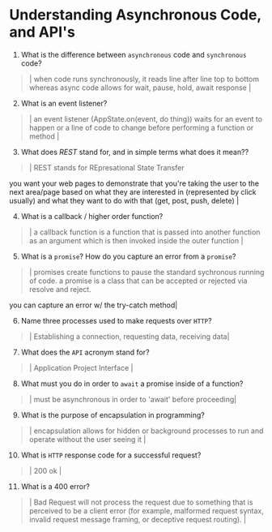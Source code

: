 # Understanding Asynchronous Code, and API's
01. What is the difference between `asynchronous` code and `synchronous` code?

  > | when code runs synchronously, it reads line after line top to bottom whereas async code allows for wait, pause, hold, await response |

02. What is an event listener?

  > | an event listener (AppState.on(event, do thing)) waits for an event to happen or a line of code to change before performing a function or method |

03. What does *REST* stand for, and in simple terms what does it mean??

  > | REST stands for REpresational State Transfer
  
  you want your web pages to demonstrate that you're taking the user to the next area/page based on what they are interested in (represented by click usually) and what they want to do with that (get, post, push, delete)
   |

04. What is a callback / higher order function?

  > | a callback function is a function that is passed into another function as an argument which is then invoked inside the outer function |

05. What is a `promise`? How do you capture an error from a `promise`?

  > | promises create functions to pause the standard sychronous running of code. a promise is a class that can be accepted or rejected via resolve and reject.
  
  you can capture an error w/ the try-catch method|

06. Name three processes used to make requests over `HTTP`?

  > | Establishing a connection, requesting data, receiving data|


07. What does the `API` acronym stand for?

  > | Application Project Interface |

08. What must you do in order to `await` a promise inside of a function?

  > | must be asynchronous in order to 'await' before proceeding|

09. What is the purpose of encapsulation in programming?

  > | encapsulation allows for hidden or background processes to run and operate without the user seeing it  |


10. What is `HTTP` response code for a successful request?

  > | 200 ok |

11. What is a 400 error?

  > | Bad Request
  will not process the request due to something that is perceived to be a client error (for example, malformed request syntax, invalid request message framing, or deceptive request routing).
   |
